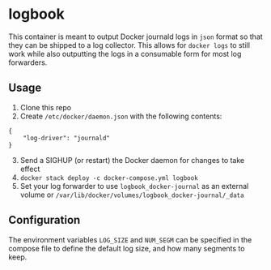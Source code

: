# logbook

This container is meant to output Docker journald logs in `json` format so that they can be shipped to a log collector. This allows for `docker logs` to still work while also outputting the logs in a consumable form for most log forwarders.

## Usage

1. Clone this repo
2. Create `/etc/docker/daemon.json` with the following contents:
```
{
    "log-driver": "journald"
}
```
3. Send a SIGHUP (or restart) the Docker daemon for changes to take effect
4. `docker stack deploy -c docker-compose.yml logbook`
5. Set your log forwarder to use `logbook_docker-journal` as an external volume or `/var/lib/docker/volumes/logbook_docker-journal/_data`

## Configuration

The environment variables `LOG_SIZE` and `NUM_SEGM` can be specified in the compose file to define the default log size, and how many segments to keep.
